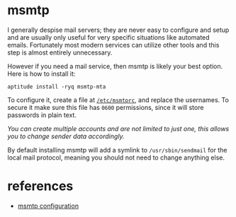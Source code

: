 
# msmtp

I generally despise mail servers; they are never easy to configure and setup and are usually only useful for very specific situations like automated emails.  Fortunately most modern services can utilize other tools and this step is almost entirely unnecessary.

However if you need a mail service, then msmtp is likely your best option.  Here is how to install it:

    aptitude install -ryq msmtp-mta

To configure it, create a file at [`/etc/msmtprc`](../data/extras/etc/msmtprc), and replace the usernames.  To secure it make sure this file has `0600` permissions, since it will store passwords in plain text.

_You can create multiple accounts and are not limited to just one, this allows you to change sender data accordingly._

By default installing msmtp will add a symlink to `/usr/sbin/sendmail` for the local mail protocol, meaning you should not need to change anything else.


# references

- [msmtp configuration](http://www.serverwatch.com/tutorials/article.php/3923871/Using-msmtp-as-a-Lightweight-SMTP-Client.htm)
